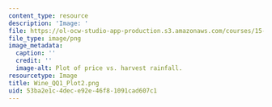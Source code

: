 ```yaml
---
content_type: resource
description: 'Image: '
file: https://ol-ocw-studio-app-production.s3.amazonaws.com/courses/15-071-the-analytics-edge-spring-2017/53ba2e1c4dece92e46f81091cad607c1_Wine_QQ1_Plot2.png
file_type: image/png
image_metadata:
  caption: ''
  credit: ''
  image-alt: Plot of price vs. harvest rainfall.
resourcetype: Image
title: Wine_QQ1_Plot2.png
uid: 53ba2e1c-4dec-e92e-46f8-1091cad607c1
---
```

